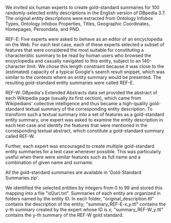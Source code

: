 We invited six human experts to create gold-standard summaries for 100 randomly-selected entity descriptions in the English version of DBpedia 3.7. The original entity descriptions were extracted from Ontology Infobox Types, Ontology Infobox Properties, Titles, Geographic Coordinates, Homepages, Persondata, and PND.

REF-E: Five experts were asked to behave as an editor of an encyclopedia on the Web. For each test case, each of these experts selected a subset of features that were considered the most suitable for constituting a characteristic summary to be read by human users who browsed the encyclopedia and casually navigated to this entity, subject to an 140-character limit. We chose this length constraint because it was close to the (estimated) capacity of a typical Google's search result snippet, which was similar to the contexts where an entity summary would be presented. The resulting gold-standard entity summaries were called REF-E.

REF-W: DBpedia's Extended Abstracts data set provided the abstract of each Wikipedia page (usually its first section), which came from Wikipedians' collective intelligence and thus became a high-quality gold-standard textual summary of the corresponding entity description. To transform such a textual summary into a set of features as a gold-standard entity summary, one expert was asked to examine the entity description in each test case and identify the features that were mentioned in the corresponding textual abstract, which constitute a gold-standard summary called REF-W.

Further, each expert was encouraged to create multiple gold-standard entity summaries for a test case whenever possible. This was particularly useful when there were similar features such as full name and a combination of given name and surname.

All the gold-standard summaries are available in 'Gold-Standard Summaries.zip'.

We identified the selected entities by integers from 0 to 99 and stored this mapping into a file "id2uri.txt". Summaries of each entity are organized in folders named by the entity ID. In each folder, "original_description.ttl" contains the description of the entity; "summary_REF-E-x_y.ttl" contains the y-th summary created by the expert whose ID is x; "summary_REF-W_y.ttl" contains the y-th summary of the REF-W gold standard.
